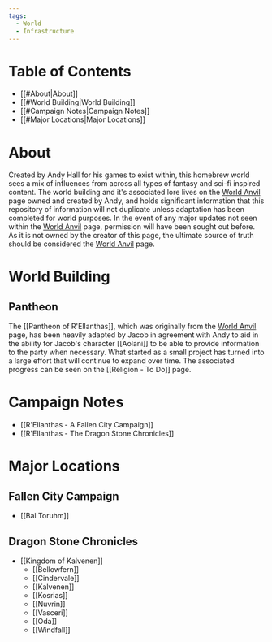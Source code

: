 ```yaml
---
tags:
  - World
  - Infrastructure
---
```

# Table of Contents
- [[#About|About]]
- [[#World Building|World Building]]
- [[#Campaign Notes|Campaign Notes]]
- [[#Major Locations|Major Locations]]

# About
Created by Andy Hall for his games to exist within, this homebrew world sees a mix of influences from across all types of fantasy and sci-fi inspired content. The world building and it's associated lore lives on the [World Anvil](https://www.worldanvil.com/w/r-ellanthas-hidden-town-gm) page owned and created by Andy, and holds significant information that this repository of information will not duplicate unless adaptation has been completed for world purposes. In the event of any major updates not seen within the [World Anvil](https://www.worldanvil.com/w/r-ellanthas-hidden-town-gm) page, permission will have been sought out before. As it is not owned by the creator of this page, the ultimate source of truth should be considered the [World Anvil](https://www.worldanvil.com/w/r-ellanthas-hidden-town-gm) page.
# World Building
## Pantheon
The [[Pantheon of R'Ellanthas]], which was originally from the [World Anvil](https://www.worldanvil.com/w/r-ellanthas-hidden-town-gm) page, has been heavily adapted by Jacob in agreement with Andy to aid in the ability for Jacob's character [[Aolani]] to be able to provide information to the party when necessary. What started as a small project has turned into a large effort that will continue to expand over time. The associated progress can be seen on the [[Religion - To Do]] page.
# Campaign Notes
- [[R'Ellanthas - A Fallen City Campaign]]
- [[R'Ellanthas - The Dragon Stone Chronicles]]
# Major Locations
## Fallen City Campaign
- [[Bal Toruhm]]
## Dragon Stone Chronicles
- [[Kingdom of Kalvenen]]
	- [[Bellowfern]]
	- [[Cindervale]]
	- [[Kalvenen]]
	- [[Kosrias]]
	- [[Nuvrin]]
	- [[Vasceri]]
	- [[Oda]]
	- [[Windfall]]